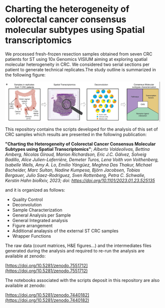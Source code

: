 # Charting the heterogeneity of colorectal cancer consensus molecular subtypes using Spatial transcriptomics

We processed fresh-frozen resection samples obtained from seven CRC patients for ST using 10x Genomics VISIUM aiming at exploring spatial molecular heterogeneity in CRC. We considered two serial sections per patient to generate technical replicates.The study outline is summarized in the following figure: 

![Study Outline](https://github.com/alberto-valdeolivas/CRC_CMS_ST/raw/main/Extras/StudyOutline.png)

This repository contains the scripts developed for the analysis of this set of CRC samples which results are presented in the following publication: 

**"Charting the Heterogeneity of Colorectal Cancer Consensus Molecular Subtypes using Spatial Transcriptomics"**;
_Alberto Valdeolivas, Bettina Amberg, Nicolas Giroud, Marion Richardson, Eric J.C. Gálvez, Solveig Badillo, Alice Julien-Laferrière, Demeter Turos, Lena Voith von Voithenberg, Isabelle Wells, Amy A. Lo, Emilio Yángüez, Meghna Das Thakur, Michael Bscheider, Marc Sultan, Nadine Kumpesa, Björn Jacobsen, Tobias Bergauer, Julio Saez-Rodriguez, Sven Rottenberg, Petra C. Schwalie, Kerstin Hahn
bioRxiv, 2023; doi: https://doi.org/10.1101/2023.01.23.525135_

and it is organized as follows:

* Quality Control
* Deconvolution
* Sample Characterization 
* General Analysis per Sample
* General Integrated analysis
* Figure arrangement 
* Additional analaysis of the external ST CRC samples
* Wrapper Functions

The raw data (count matrices, H&E figures...) and the intermediates files generated during the analysis and required to re-run the analysis are available at zenodo: 

[https://doi.org/10.5281/zenodo.7551712](https://doi.org/10.5281/zenodo.7551712)

The notebooks associated with the scripts deposit in this repository are also available at zenodo: 

[https://doi.org/10.5281/zenodo.7440182](https://doi.org/10.5281/zenodo.7440182)







